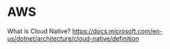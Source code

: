 # AWS
What is Cloud Native?
https://docs.microsoft.com/en-us/dotnet/architecture/cloud-native/definition

